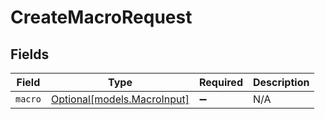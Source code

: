 # CreateMacroRequest


## Fields

| Field                                                  | Type                                                   | Required                                               | Description                                            |
| ------------------------------------------------------ | ------------------------------------------------------ | ------------------------------------------------------ | ------------------------------------------------------ |
| `macro`                                                | [Optional[models.MacroInput]](../models/macroinput.md) | :heavy_minus_sign:                                     | N/A                                                    |
